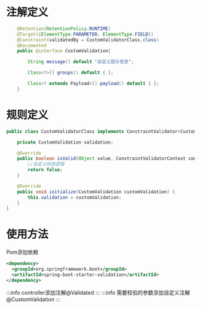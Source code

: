 <a name="eKhI5"></a>
# 注解定义
```java
	@Retention(RetentionPolicy.RUNTIME)
    @Target({ElementType.PARAMETER, ElementType.FIELD})
    @Constraint(validatedBy = CustomValidatorClass.class)
    @Documented
    public @interface CustomValidation{

        String message() default "自定义提示信息";

        Class<?>[] groups() default { };

        Class<? extends Payload>[] payload() default { };
    }
```
 
<a name="UJJAQ"></a>
# 规则定义
```java
public class CustomValidatorClass implements ConstraintValidator<CustomValidation,Object> {

    private CustomValidation validation;

    @Override
    public boolean isValid(Object value, ConstraintValidatorContext context) {
        //自定义校验逻辑
        return false;
    }

    @Override
    public void initialize(CustomValidation customValidation) {
        this.validation = customValidation;
    }
}
```
 
<a name="JZJV4"></a>
# 使用方法
Pom添加依赖
```xml
<dependency>
  <groupId>org.springframework.boot</groupId>
  <artifactId>spring-boot-starter-validation</artifactId>
</dependency>
```
:::info
 controller添加注解@Validated 
:::
:::info
需要校验的参数添加自定义注解@CustomValidation
:::
